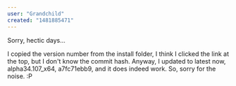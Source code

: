 ```yaml
---
user: "Grandchild"
created: "1481885471"
---
```


Sorry, hectic days...

I copied the version number from the install folder, I think I clicked the link at the top, but I don't know the commit hash. Anyway, I updated to latest now, alpha34.107_x64, a7fc71ebb9, and it does indeed work. So, sorry for the noise. :P
